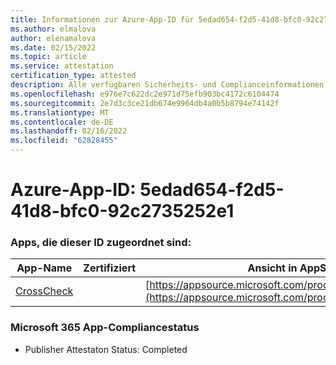 ```yaml
---
title: Informationen zur Azure-App-ID für 5edad654-f2d5-41d8-bfc0-92c2735252e1
ms.author: elmalova
author: elenamalova
ms.date: 02/15/2022
ms.topic: article
ms.service: attestation
certification_type: attested
description: Alle verfügbaren Sicherheits- und Complianceinformationen für 5edad654-f2d5-41d8-bfc0-92c2735252e1.
ms.openlocfilehash: e976e7c622dc2e971d75efb903bc4172c6104474
ms.sourcegitcommit: 2e7d3c3ce21db674e9964db4a0b5b8794e74142f
ms.translationtype: MT
ms.contentlocale: de-DE
ms.lasthandoff: 02/16/2022
ms.locfileid: "62828455"
---
```

# <a name="azure-app-id-5edad654-f2d5-41d8-bfc0-92c2735252e1"></a>Azure-App-ID: 5edad654-f2d5-41d8-bfc0-92c2735252e1


### <a name="apps-associated-with-this-id"></a>Apps, die dieser ID zugeordnet sind:
| **App-Name** | **Zertifiziert** | **Ansicht in AppSource** |
|--------------|---------------|-----------------------|
| [CrossCheck](https://docs.microsoft.com/microsoft-365-app-certification/forward/WA200003198) |  | [https://appsource.microsoft.com/product/office/WA200003198](https://appsource.microsoft.com/product/office/WA200003198) |

### <a name="microsoft-365-app-compliance-status"></a>Microsoft 365 App-Compliancestatus
- Publisher Attestaton Status: Completed
